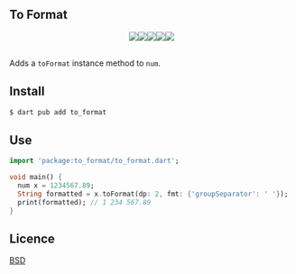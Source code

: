 ## To Format

<div style="display: flex; justify-content: center;">

  <img src="https://img.shields.io/pub/v/to_format?color=green">

  <img src="https://img.shields.io/pub/points/to_format">

  <img src="https://img.shields.io/pub/popularity/to_format?color=green">

  <img src="https://img.shields.io/badge/maintenance%20status-actively%20developed-brightgreen">

  <img src="https://img.shields.io/badge/coverage-92%25-orange">

</div>
<br/>

Adds a `toFormat` instance method to `num`.

## Install

```sh
$ dart pub add to_format
```

## Use

```dart
import 'package:to_format/to_format.dart';

void main() {
  num x = 1234567.89;
  String formatted = x.toFormat(dp: 2, fmt: {'groupSeparator': ' '});
  print(formatted); // 1 234 567.89
}
```

## Licence

[BSD](LICENCE)
